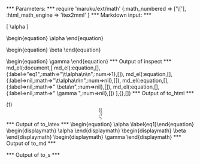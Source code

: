 
*** Parameters: ***
require 'maruku/ext/math'
{:math_numbered => ['\\['], :html_math_engine => 'itex2mml' }
*** Markdown input: ***

\[
	\alpha
\]

\begin{equation}
	\alpha
\end{equation}

\begin{equation} \beta
\end{equation}


\begin{equation} \gamma \end{equation}
*** Output of inspect ***
md_el(:document,[
	md_el(:equation,[],{:label=>"eq1",:math=>"\t\\alpha\n\n",:num=>1},[]),
	md_el(:equation,[],{:label=>nil,:math=>"\t\\alpha\n\n",:num=>nil},[]),
	md_el(:equation,[],{:label=>nil,:math=>" \\beta\n",:num=>nil},[]),
	md_el(:equation,[],{:label=>nil,:math=>" \\gamma ",:num=>nil},[])
],{},[])
*** Output of to_html ***
<div class="maruku-equation" id="eq:eq1"><span class="maruku-eq-number">(1)</span><math xmlns="http://www.w3.org/1998/Math/MathML" display="block" class="maruku-mathml"><mi>&#x3B1;</mi></math><span class="maruku-eq-tex"><code style="display: none">\alpha</code></span></div><div class="maruku-equation"><math xmlns="http://www.w3.org/1998/Math/MathML" display="block" class="maruku-mathml"><mi>&#x3B1;</mi></math><span class="maruku-eq-tex"><code style="display: none">\alpha</code></span></div><div class="maruku-equation"><math xmlns="http://www.w3.org/1998/Math/MathML" display="block" class="maruku-mathml"><mi>&#x3B2;</mi></math><span class="maruku-eq-tex"><code style="display: none">\beta</code></span></div><div class="maruku-equation"><math xmlns="http://www.w3.org/1998/Math/MathML" display="block" class="maruku-mathml"><mi>&#x3B3;</mi></math><span class="maruku-eq-tex"><code style="display: none">\gamma</code></span></div>
*** Output of to_latex ***
\begin{equation}
\alpha
\label{eq1}\end{equation}
\begin{displaymath}
\alpha
\end{displaymath}
\begin{displaymath}
\beta
\end{displaymath}
\begin{displaymath}
\gamma
\end{displaymath}
*** Output of to_md ***

*** Output of to_s ***

